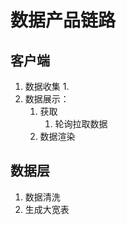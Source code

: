 # 数据产品链路

## 客户端

1. 数据收集
   1.
2. 数据展示：
   1. 获取
      1. 轮询拉取数据
   2. 数据渲染

## 数据层

1. 数据清洗
2. 生成大宽表
